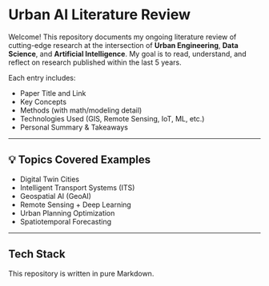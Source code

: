 # Urban AI Literature Review

Welcome! This repository documents my ongoing literature review of cutting-edge research at the intersection of **Urban Engineering**, **Data Science**, and **Artificial Intelligence**. 
My goal is to read, understand, and reflect on research published within the last 5 years.

Each entry includes:
- Paper Title and Link
- Key Concepts
- Methods (with math/modeling detail)
- Technologies Used (GIS, Remote Sensing, IoT, ML, etc.)
- Personal Summary & Takeaways

---

## 💡 Topics Covered Examples
- Digital Twin Cities
- Intelligent Transport Systems (ITS)
- Geospatial AI (GeoAI)
- Remote Sensing + Deep Learning
- Urban Planning Optimization
- Spatiotemporal Forecasting

---

## Tech Stack
This repository is written in pure Markdown.

